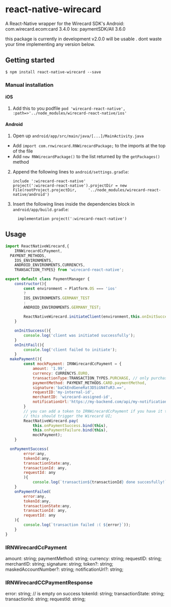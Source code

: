 
# react-native-wirecard
A React-Native wrapper for the Wirecard SDK's
Android: com.wirecard.ecom:card 3.4.0
Ios: paymentSDK/All 3.6.0

this package is currently in development v2.0.0 will be usable .
dont waste your time implementing any version below.
## Getting started

`$ npm install react-native-wirecard --save`

### Manual installation


#### iOS

1. Add this to you podfile
`pod 'wirecard-react-native', :path=>'../node_modules/wirecard-react-native/ios'`

#### Android

1. Open up `android/app/src/main/java/[...]/MainActivity.java`
  - Add `import com.rnwirecard.RNWirecardPackage;` to the imports at the top of the file
  - Add `new RNWirecardPackage()` to the list returned by the `getPackages()` method
2. Append the following lines to `android/settings.gradle`:
  	```
  	include ':wirecard-react-native'
  	project(':wirecard-react-native').projectDir = new File(rootProject.projectDir, 	'../node_modules/wirecard-react-native/android')
  	```
3. Insert the following lines inside the dependencies block in `android/app/build.gradle`:
  	```
      implementation project(':wirecard-react-native')
  	```


## Usage
```javascript
import ReactNativeWirecard,{
	IRNWirecardCcPayment,
  PAYMENT_METHODS,
	IOS_ENVIRONMENTS,
	ANDROID_ENVIRONMENTS,CURRENCYS,
	TRANSACTION_TYPES} from 'wirecard-react-native';

export default class PaymentManager {
	constructor(){
		const environment = Platform.OS === 'ios' 
		? 
		IOS_ENVIRONMENTS.GERMANY_TEST 
		:
		ANDROID_ENVIRONMENTS.GERMANY_TEST;

		ReactNativeWirecard.initiateClient(environment,this.onInitSuccess.bind(this),this.onInitFail.bind(this));
	}

	onInitSuccess(){
		console.log('client was initiated successfully');
	}
	onInitFail(){
		console.log('client failed to initiate');
	}
  makePayment(){
		const mockPayment: IRNWirecardCcPayment = {
			amount: '1.99',
			currency: CURRENCYS.EURO,
			transactionType:TRANSACTION_TYPES.PURCHASE, // only purchase supported for now
			paymentMethod: PAYMENT_METHODS.CARD.paymentMethod,
			signature:'baCkEndGeneRat3D5iGN4TuR3.==',
			requestID:'my-internal-id',
			merchantID: 'wirecard-assigned-id',
			notificationUrl:'https://my-backend.com/api/my-notifications-endpoint',
		}
		// you can add a token to IRNWirecardCcPayment if you have it token: '2y3423423saa2';
		// this should trigger the Wirecard UI;
		ReactNativeWirecard.pay(
			this.onPaymentSuccess.bind(this),
			this.onPaymentFailure.bind(this),
			mockPayment);
	}

  onPaymentSuccess(
		error:any,
		tokenId:any,
		transactionState:any,
		transactionId: any,
		requestId: any
		){
			console.log(`transaction${transactionId} done succesfully!`);
	}
	onPaymentFailed(
		error:any,
		tokenId:any,
		transactionState:any,
		transactionId: any,
		requestId: any
	){
		console.log(`transaction failed :( ${error}`));
	}
}

```
### IRNWirecardCcPayment

amount: string;
paymentMethod: string;
currency: string;
requestID: string;
merchantID: string;
signature: string;
token?: string;
maskedAccountNumber?: string;
notificationUrl?: string;

### IRNWirecardCCPaymentResponse
error: string; // is empty on success
tokenId: string;
transactionState: string;
transactionId: string;
requestId: string;

```
  